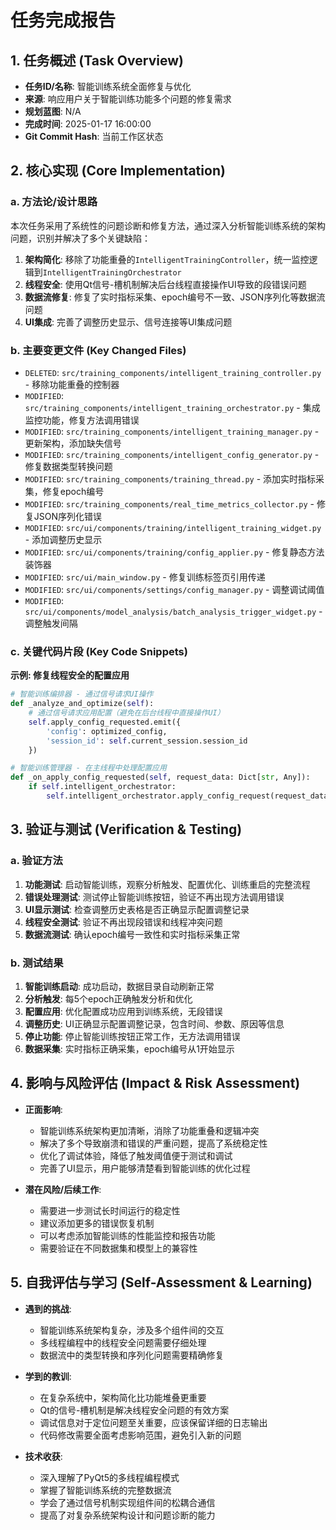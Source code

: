 # 任务完成报告

## 1. 任务概述 (Task Overview)

*   **任务ID/名称**: 智能训练系统全面修复与优化
*   **来源**: 响应用户关于智能训练功能多个问题的修复需求
*   **规划蓝图**: N/A
*   **完成时间**: 2025-01-17 16:00:00
*   **Git Commit Hash**: 当前工作区状态

## 2. 核心实现 (Core Implementation)

### a. 方法论/设计思路
本次任务采用了系统性的问题诊断和修复方法，通过深入分析智能训练系统的架构问题，识别并解决了多个关键缺陷：

1. **架构简化**: 移除了功能重叠的`IntelligentTrainingController`，统一监控逻辑到`IntelligentTrainingOrchestrator`
2. **线程安全**: 使用Qt信号-槽机制解决后台线程直接操作UI导致的段错误问题
3. **数据流修复**: 修复了实时指标采集、epoch编号不一致、JSON序列化等数据流问题
4. **UI集成**: 完善了调整历史显示、信号连接等UI集成问题

### b. 主要变更文件 (Key Changed Files)
*   `DELETED`: `src/training_components/intelligent_training_controller.py` - 移除功能重叠的控制器
*   `MODIFIED`: `src/training_components/intelligent_training_orchestrator.py` - 集成监控功能，修复方法调用错误
*   `MODIFIED`: `src/training_components/intelligent_training_manager.py` - 更新架构，添加缺失信号
*   `MODIFIED`: `src/training_components/intelligent_config_generator.py` - 修复数据类型转换问题
*   `MODIFIED`: `src/training_components/training_thread.py` - 添加实时指标采集，修复epoch编号
*   `MODIFIED`: `src/training_components/real_time_metrics_collector.py` - 修复JSON序列化错误
*   `MODIFIED`: `src/ui/components/training/intelligent_training_widget.py` - 添加调整历史显示
*   `MODIFIED`: `src/ui/components/training/config_applier.py` - 修复静态方法装饰器
*   `MODIFIED`: `src/ui/main_window.py` - 修复训练标签页引用传递
*   `MODIFIED`: `src/ui/components/settings/config_manager.py` - 调整调试阈值
*   `MODIFIED`: `src/ui/components/model_analysis/batch_analysis_trigger_widget.py` - 调整触发间隔

### c. 关键代码片段 (Key Code Snippets)

**示例: 修复线程安全的配置应用**
```python
# 智能训练编排器 - 通过信号请求UI操作
def _analyze_and_optimize(self):
    # 通过信号请求应用配置（避免在后台线程中直接操作UI）
    self.apply_config_requested.emit({
        'config': optimized_config,
        'session_id': self.current_session.session_id
    })

# 智能训练管理器 - 在主线程中处理配置应用
def _on_apply_config_requested(self, request_data: Dict[str, Any]):
    if self.intelligent_orchestrator:
        self.intelligent_orchestrator.apply_config_request(request_data)
```

## 3. 验证与测试 (Verification & Testing)

### a. 验证方法
1. **功能测试**: 启动智能训练，观察分析触发、配置优化、训练重启的完整流程
2. **错误处理测试**: 测试停止智能训练按钮，验证不再出现方法调用错误
3. **UI显示测试**: 检查调整历史表格是否正确显示配置调整记录
4. **线程安全测试**: 验证不再出现段错误和线程冲突问题
5. **数据流测试**: 确认epoch编号一致性和实时指标采集正常

### b. 测试结果
1. **智能训练启动**: 成功启动，数据目录自动刷新正常
2. **分析触发**: 每5个epoch正确触发分析和优化
3. **配置应用**: 优化配置成功应用到训练系统，无段错误
4. **调整历史**: UI正确显示配置调整记录，包含时间、参数、原因等信息
5. **停止功能**: 停止智能训练按钮正常工作，无方法调用错误
6. **数据采集**: 实时指标正确采集，epoch编号从1开始显示

## 4. 影响与风险评估 (Impact & Risk Assessment)

*   **正面影响**: 
    - 智能训练系统架构更加清晰，消除了功能重叠和逻辑冲突
    - 解决了多个导致崩溃和错误的严重问题，提高了系统稳定性
    - 优化了调试体验，降低了触发阈值便于测试和调试
    - 完善了UI显示，用户能够清楚看到智能训练的优化过程

*   **潜在风险/后续工作**: 
    - 需要进一步测试长时间运行的稳定性
    - 建议添加更多的错误恢复机制
    - 可以考虑添加智能训练的性能监控和报告功能
    - 需要验证在不同数据集和模型上的兼容性

## 5. 自我评估与学习 (Self-Assessment & Learning)

*   **遇到的挑战**: 
    - 智能训练系统架构复杂，涉及多个组件间的交互
    - 多线程编程中的线程安全问题需要仔细处理
    - 数据流中的类型转换和序列化问题需要精确修复

*   **学到的教训**: 
    - 在复杂系统中，架构简化比功能堆叠更重要
    - Qt的信号-槽机制是解决线程安全问题的有效方案
    - 调试信息对于定位问题至关重要，应该保留详细的日志输出
    - 代码修改需要全面考虑影响范围，避免引入新的问题

*   **技术收获**:
    - 深入理解了PyQt5的多线程编程模式
    - 掌握了智能训练系统的完整数据流
    - 学会了通过信号机制实现组件间的松耦合通信
    - 提高了对复杂系统架构设计和问题诊断的能力
